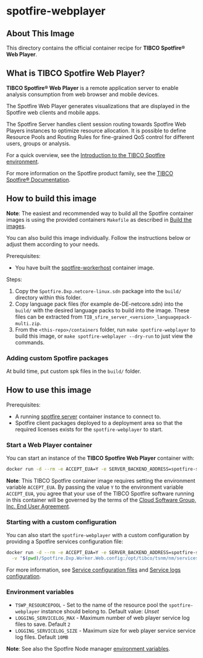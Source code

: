 # spotfire-webplayer

## About This Image

This directory contains the official container recipe for **TIBCO Spotfire® Web Player**. 

## What is TIBCO Spotfire Web Player?

**TIBCO Spotfire® Web Player** is a remote application server to enable analysis consumption from web browser and mobile devices.

The Spotfire Web Player generates visualizations that are displayed in the Spotfire web clients and mobile apps.

The Spotfire Server handles client session routing towards Spotfire Web Players instances to optimize resource allocation.
It is possible to define Resource Pools and Routing Rules for fine-grained QoS control for different users, groups or analysis.

For a quick overview, see the [Introduction to the TIBCO Spotfire environment](https://docs.tibco.com/pub/spotfire_server/latest/doc/html/TIB_sfire_server_tsas_admin_help/server/topics/introduction_to_the_tibco_spotfire_environment.html).

For more information on the Spotfire product family, see the [TIBCO Spotfire® Documentation](https://docs.tibco.com/products/tibco-spotfire/).

## How to build this image

**Note**: The easiest and recommended way to build all the Spotfire container images is using the provided containers `Makefile` as described in [Build the images](../README.md#build-the-images).

You can also build this image individually.
Follow the instructions below or adjust them according to your needs.

Prerequisites:
- You have built the [spotfire-workerhost](../spotfire-workerhost/README.md) container image.

Steps:
1. Copy the `Spotfire.Dxp.netcore-linux.sdn` package into the `build/` directory within this folder.
2. Copy language pack files (for example de-DE-netcore.sdn) into the `build/` with the desired language packs to build into the image. 
   These files can be extracted from `TIB_sfire_server_<version>_languagepack-multi.zip`.
3. From the `<this-repo>/containers` folder, run `make spotfire-webplayer` to build this image, or `make spotfire-webplayer --dry-run` to just view the commands.

### Adding custom Spotfire packages
At build time, put custom spk files in the `build/` folder.

## How to use this image

Prerequisites:
- A running [spotfire server](../spotfire-server/README.md) container instance to connect to.
- Spotfire client packages deployed to a deployment area so that the required licenses exists for the `spotfire-webplayer` to start.

### Start a Web Player container

You can start an instance of the **TIBCO Spotfire Web Player** container with:
```bash
docker run -d --rm -e ACCEPT_EUA=Y -e SERVER_BACKEND_ADDRESS=spotfire-server tibco/spotfire-webplayer
```

**Note**:  This TIBCO Spotfire container image requires setting the environment variable `ACCEPT_EUA`.
By passing the value `Y` to the environment variable `ACCEPT_EUA`, you agree that your use of the TIBCO Spotfire software running in this container will be governed by the terms of the [Cloud Software Group, Inc. End User Agreement](https://terms.tibco.com/#end-user-agreement).

### Starting with a custom configuration

You can also start the `spotfire-webplayer` with a custom configuration by providing a Spotfire services configuration file:
```bash
docker run -d --rm -e ACCEPT_EUA=Y -e SERVER_BACKEND_ADDRESS=spotfire-server tibco/spotfire-webplayer \
  -v "$(pwd)/Spotfire.Dxp.Worker.Web.config:/opt/tibco/tsnm/nm/services/WEB_PLAYER/Spotfire.Dxp.Worker.Web.config"
```

For more information, see [Service configuration files](https://docs.tibco.com/pub/spotfire_server/latest/doc/html/TIB_sfire_server_tsas_admin_help/server/topics/service_configuration_files.html) 
and [Service logs configuration](https://docs.tibco.com/pub/spotfire_server/latest/doc/html/TIB_sfire_server_tsas_admin_help/server/topics/service_logs.html). 

### Environment variables

- `TSWP_RESOURCEPOOL` - Set to the name of the resource pool the `spotfire-webplayer` instance should belong to. 
  Default value: *Unset*
- `LOGGING_SERVICELOG_MAX` - Maximum number of web player service log files to save. Default `2`
- `LOGGING_SERVICELOG_SIZE` - Maximum size for web player service service log files. Default `10MB`

**Note**: See also the Spotfire Node manager [environment variables](../spotfire-node-manager/README.md#environment-variables).
